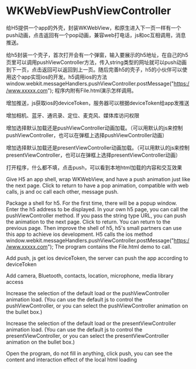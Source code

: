 # WKWebViewPushViewController
给H5提供一个app的外壳，封装WKWebView，和原生进入下一页一样有一个push动画，点击返回有一个pop动画，兼容web打电话，js和oc互相调用，消息推送。

给h5封装一个壳子，首次打开会有一个弹窗，输入要展示的h5地址，在自己的h5页里可以调用pushViewController方法，传入string类型的网址就可以push动画到下一页，点击返回可以返回到上一页。随后完善h5的壳子，h5的小伙伴可以使用这个app实现ios的开发。h5调用ios的方法                    window.webkit.messageHandlers.pushViewController.postMessage("https://www.xxxxx.com"); 程序内附有File.html演示怎样调用。

增加推送，js获取ios的deviceToken，服务器可以根据deviceToken给app发推送

增加相机、蓝牙、通讯录、定位、麦克风、媒体库访问权限

增加选择默认加载还是pushViewController动画加载。（可以用默认的js来控制pushViewController，也可以在弹框上选择pushViewController动画）

增加选择默认加载还是presentViewController动画加载。（可以用默认的js来控制presentViewController，也可以在弹框上选择presentViewController动画）

打开程序，什么都不填，点击push，可以看到本地html加载的内容和交互效果



Give H5 an app shell, wrap WKWebView, and have a push animation just like the next page. Click to return to have a pop animation, compatible with web calls, js and oc call each other, message push.

Package a shell for h5. For the first time, there will be a popup window. Enter the h5 address to be displayed. In your own h5 page, you can call the pushViewController method. If you pass the string type URL, you can push the animation to the next page. Click to return. You can return to the previous page. Then improve the shell of h5, h5's small partners can use this app to achieve ios development. H5 calls the ios method window.webkit.messageHandlers.pushViewController.postMessage("https://www.xxxxx.com"); The program contains the File.html demo to call.

Add push, js get ios deviceToken, the server can push the app according to deviceToken

Add camera, Bluetooth, contacts, location, microphone, media library access

Increase the selection of the default load or the pushViewController animation load. (You can use the default js to control the pushViewController, or you can select the pushViewController animation on the bullet box.)

Increase the selection of the default load or the presentViewController animation load. (You can use the default js to control the presentViewController, or you can select the presentViewController animation on the bullet box.)

Open the program, do not fill in anything, click push, you can see the content and interaction effect of the local html loading
